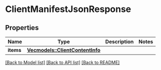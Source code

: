 # ClientManifestJsonResponse

## Properties

Name | Type | Description | Notes
------------ | ------------- | ------------- | -------------
**items** | [**Vec<models::ClientContentInfo>**](ClientContentInfo.md) |  | 

[[Back to Model list]](../README.md#documentation-for-models) [[Back to API list]](../README.md#documentation-for-api-endpoints) [[Back to README]](../README.md)


